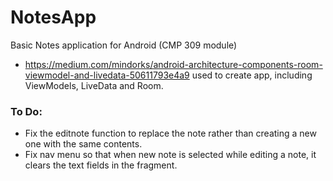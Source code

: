 # NotesApp
Basic Notes application for Android (CMP 309 module)

- https://medium.com/mindorks/android-architecture-components-room-viewmodel-and-livedata-50611793e4a9 used to create app, including ViewModels, LiveData and Room.

### To Do:
- Fix the editnote function to replace the note rather than creating a new one with the same contents.
- Fix nav menu so that when new note is selected while editing a note, it clears the text fields in the fragment.
